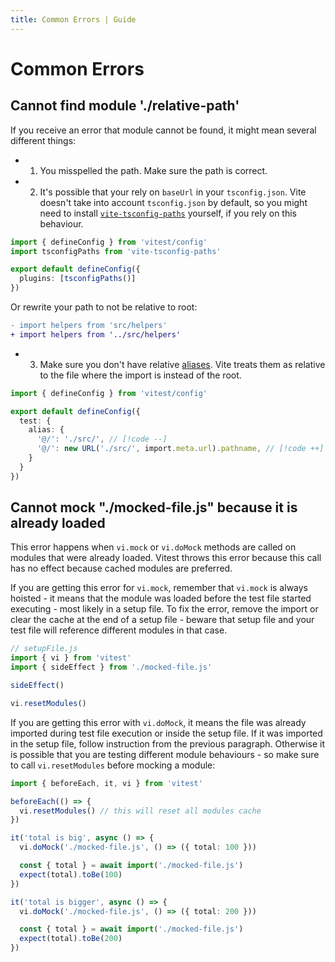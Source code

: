 ```yaml
---
title: Common Errors | Guide
---
```


# Common Errors

## Cannot find module './relative-path'

If you receive an error that module cannot be found, it might mean several different things:

- 1. You misspelled the path. Make sure the path is correct.

- 2. It's possible that your rely on `baseUrl` in your `tsconfig.json`. Vite doesn't take into account `tsconfig.json` by default, so you might need to install [`vite-tsconfig-paths`](https://www.npmjs.com/package/vite-tsconfig-paths) yourself, if you rely on this behaviour.

```ts
import { defineConfig } from 'vitest/config'
import tsconfigPaths from 'vite-tsconfig-paths'

export default defineConfig({
  plugins: [tsconfigPaths()]
})
```

Or rewrite your path to not be relative to root:

```diff
- import helpers from 'src/helpers'
+ import helpers from '../src/helpers'
```

- 3. Make sure you don't have relative [aliases](/config/#alias). Vite treats them as relative to the file where the import is instead of the root.

```ts
import { defineConfig } from 'vitest/config'

export default defineConfig({
  test: {
    alias: {
      '@/': './src/', // [!code --]
      '@/': new URL('./src/', import.meta.url).pathname, // [!code ++]
    }
  }
})
```

## Cannot mock "./mocked-file.js" because it is already loaded

This error happens when `vi.mock` or `vi.doMock` methods are called on modules that were already loaded. Vitest throws this error because this call has no effect because cached modules are preferred.

If you are getting this error for `vi.mock`, remember that `vi.mock` is always hoisted - it means that the module was loaded before the test file started executing - most likely in a setup file. To fix the error, remove the import or clear the cache at the end of a setup file - beware that setup file and your test file will reference different modules in that case.

```ts
// setupFile.js
import { vi } from 'vitest'
import { sideEffect } from './mocked-file.js'

sideEffect()

vi.resetModules()
```

If you are getting this error with `vi.doMock`, it means the file was already imported during test file execution or inside the setup file. If it was imported in the setup file, follow instruction from the previous paragraph. Otherwise it is possible that you are testing different module behaviours - so make sure to call `vi.resetModules` before mocking a module:

```ts
import { beforeEach, it, vi } from 'vitest'

beforeEach(() => {
  vi.resetModules() // this will reset all modules cache
})

it('total is big', async () => {
  vi.doMock('./mocked-file.js', () => ({ total: 100 }))

  const { total } = await import('./mocked-file.js')
  expect(total).toBe(100)
})

it('total is bigger', async () => {
  vi.doMock('./mocked-file.js', () => ({ total: 200 }))

  const { total } = await import('./mocked-file.js')
  expect(total).toBe(200)
})
```